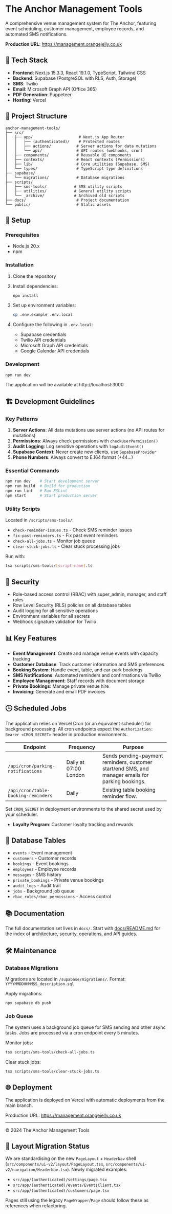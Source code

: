# The Anchor Management Tools

A comprehensive venue management system for The Anchor, featuring event scheduling, customer management, employee records, and automated SMS notifications.

**Production URL**: https://management.orangejelly.co.uk

## 🚀 Tech Stack

- **Frontend**: Next.js 15.3.3, React 19.1.0, TypeScript, Tailwind CSS
- **Backend**: Supabase (PostgreSQL with RLS, Auth, Storage)
- **SMS**: Twilio
- **Email**: Microsoft Graph API (Office 365)
- **PDF Generation**: Puppeteer
- **Hosting**: Vercel

## 📁 Project Structure

```
anchor-management-tools/
├── src/
│   ├── app/                    # Next.js App Router
│   │   ├── (authenticated)/    # Protected routes
│   │   ├── actions/           # Server actions for data mutations
│   │   └── api/               # API routes (webhooks, cron)
│   ├── components/            # Reusable UI components
│   ├── contexts/              # React contexts (Permissions)
│   ├── lib/                   # Core utilities (Supabase, SMS)
│   └── types/                 # TypeScript type definitions
├── supabase/
│   └── migrations/            # Database migrations
├── scripts/
│   ├── sms-tools/            # SMS utility scripts
│   ├── utilities/            # General utility scripts
│   └── _archive/             # Archived old scripts
├── docs/                      # Project documentation
└── public/                    # Static assets
```

## 🔧 Setup

### Prerequisites
- Node.js 20.x
- npm

### Installation

1. Clone the repository
2. Install dependencies:
   ```bash
   npm install
   ```

3. Set up environment variables:
   ```bash
   cp .env.example .env.local
   ```

4. Configure the following in `.env.local`:
   - Supabase credentials
   - Twilio API credentials
   - Microsoft Graph API credentials
   - Google Calendar API credentials

### Development

```bash
npm run dev
```

The application will be available at http://localhost:3000

## 🏗️ Development Guidelines

### Key Patterns

1. **Server Actions**: All data mutations use server actions (no API routes for mutations)
2. **Permissions**: Always check permissions with `checkUserPermission()`
3. **Audit Logging**: Log sensitive operations with `logAuditEvent()`
4. **Supabase Context**: Never create new clients, use `SupabaseProvider`
5. **Phone Numbers**: Always convert to E.164 format (+44...)

### Essential Commands

```bash
npm run dev    # Start development server
npm run build  # Build for production
npm run lint   # Run ESLint
npm start      # Start production server
```

### Utility Scripts

Located in `/scripts/sms-tools/`:
- `check-reminder-issues.ts` - Check SMS reminder issues
- `fix-past-reminders.ts` - Fix past event reminders
- `check-all-jobs.ts` - Monitor job queue
- `clear-stuck-jobs.ts` - Clear stuck processing jobs

Run with:
```bash
tsx scripts/sms-tools/[script-name].ts
```

## 🔐 Security

- Role-based access control (RBAC) with super_admin, manager, and staff roles
- Row Level Security (RLS) policies on all database tables
- Audit logging for all sensitive operations
- Environment variables for all secrets
- Webhook signature validation for Twilio

## 📊 Key Features

- **Event Management**: Create and manage venue events with capacity tracking
- **Customer Database**: Track customer information and SMS preferences
- **Booking System**: Handle event, table, and car-park bookings
- **SMS Notifications**: Automated reminders and confirmations via Twilio
- **Employee Management**: Staff records with document storage
- **Private Bookings**: Manage private venue hire
- **Invoicing**: Generate and email PDF invoices

## 🕒 Scheduled Jobs

The application relies on Vercel Cron (or an equivalent scheduler) for background processing. All cron endpoints expect the `Authorization: Bearer <CRON_SECRET>` header in production environments.

| Endpoint | Frequency | Purpose |
| --- | --- | --- |
| `/api/cron/parking-notifications` | Daily at 07:00 London | Sends pending-payment reminders, customer start/end SMS, and manager emails for parking bookings. |
| `/api/cron/table-booking-reminders` | Daily | Existing table booking reminder flow. |

Set `CRON_SECRET` in deployment environments to the shared secret used by your scheduler.
- **Loyalty Program**: Customer loyalty tracking and rewards

## 🚦 Database Tables

- `events` - Event management
- `customers` - Customer records
- `bookings` - Event bookings
- `employees` - Employee records
- `messages` - SMS history
- `private_bookings` - Private venue bookings
- `audit_logs` - Audit trail
- `jobs` - Background job queue
- `rbac_roles/rbac_permissions` - Access control

## 📚 Documentation

The full documentation set lives in `docs/`. Start with [docs/README.md](docs/README.md) for the index of architecture, security, operations, and API guides.

## 🛠️ Maintenance

### Database Migrations

Migrations are located in `/supabase/migrations/`. Format: `YYYYMMDDHHMMSS_description.sql`

Apply migrations:
```bash
npx supabase db push
```

### Job Queue

The system uses a background job queue for SMS sending and other async tasks. Jobs are processed via a cron endpoint every 5 minutes.

Monitor jobs:
```bash
tsx scripts/sms-tools/check-all-jobs.ts
```

Clear stuck jobs:
```bash
tsx scripts/sms-tools/clear-stuck-jobs.ts
```

## 🌐 Deployment

The application is deployed on Vercel with automatic deployments from the main branch.

Production URL: https://management.orangejelly.co.uk

---

© 2024 The Anchor Management Tools

## 🧭 Layout Migration Status

We are standardising on the new `PageLayout` + `HeaderNav` shell (`src/components/ui-v2/layout/PageLayout.tsx`, `src/components/ui-v2/navigation/HeaderNav.tsx`). Newly migrated examples:

- `src/app/(authenticated)/settings/page.tsx`
- `src/app/(authenticated)/events/EventsClient.tsx`
- `src/app/(authenticated)/customers/page.tsx`

Pages still using the legacy `PageWrapper`/`Page` should follow these as references when refactoring.
